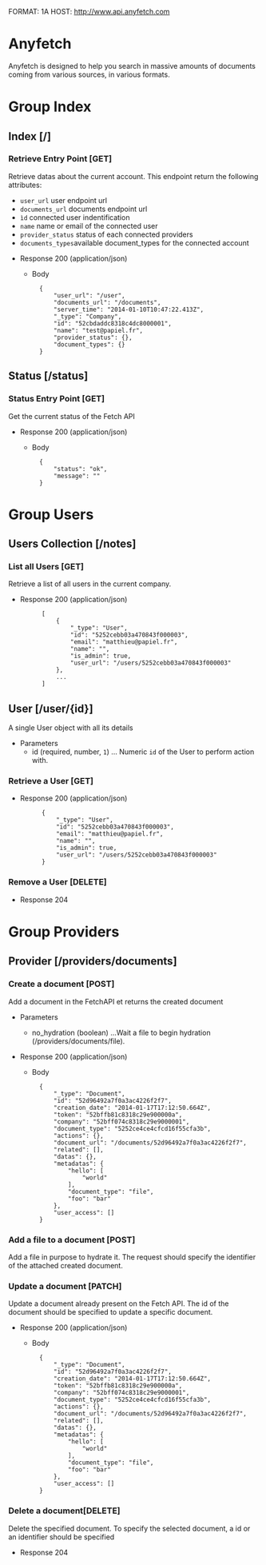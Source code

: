 FORMAT: 1A
HOST: http://www.api.anyfetch.com

# Anyfetch
Anyfetch is designed to help you search in  massive amounts of documents coming from various sources, in various formats.

# Group Index
## Index [/]
### Retrieve Entry Point [GET]
Retrieve datas about the current account. This endpoint return the following attributes:

- `user_url` user endpoint url
- `documents_url` documents endpoint url
- `ìd` connected user indentification
- `name` name or email of the connected user
- `provider_status` status of each connected providers
- `documents_types`available document_types for the connected account

+ Response 200 (application/json)
    + Body

            {
                "user_url": "/user",
                "documents_url": "/documents",
                "server_time": "2014-01-10T10:47:22.413Z",
                "_type": "Company",
                "id": "52cbdaddc8318c4dc8000001",
                "name": "test@papiel.fr",
                "provider_status": {},
                "document_types": {}
            }

## Status [/status]
### Status Entry Point [GET]
Get the current status of the Fetch API

+ Response 200 (application/json)
    + Body

            {
                "status": "ok",
                "message": ""
            }

# Group Users
## Users Collection [/notes]
### List all Users [GET]
Retrieve a list of all users in the current company.

+ Response 200 (application/json)

            [
                {
                    "_type": "User",
                    "id": "5252cebb03a470843f000003",
                    "email": "matthieu@papiel.fr",
                    "name": "",
                    "is_admin": true,
                    "user_url": "/users/5252cebb03a470843f000003"
                },
                ...
            ]

## User [/user/{id}]
A single User object with all its details

+ Parameters
    + id (required, number, `1`) ... Numeric `id` of the User to perform action with.

### Retrieve a User [GET]
+ Response 200 (application/json)

            {
                "_type": "User",
                "id": "5252cebb03a470843f000003",
                "email": "matthieu@papiel.fr",
                "name": "",
                "is_admin": true,
                "user_url": "/users/5252cebb03a470843f000003"
            }

### Remove a User [DELETE]
+ Response 204

# Group Providers
## Provider [/providers/documents]
### Create a document [POST]
Add a document in the FetchAPI et returns the created document

+ Parameters
    + no_hydration (boolean) ...Wait a file to begin hydration (/providers/documents/file).

+ Response 200 (application/json)
    + Body

            {
                "_type": "Document",
                "id": "52d96492a7f0a3ac4226f2f7",
                "creation_date": "2014-01-17T17:12:50.664Z",
                "token": "52bffb81c8318c29e900000a",
                "company": "52bff074c8318c29e9000001",
                "document_type": "5252ce4ce4cfcd16f55cfa3b",
                "actions": {},
                "document_url": "/documents/52d96492a7f0a3ac4226f2f7",
                "related": [],
                "datas": {},
                "metadatas": {
                    "hello": [
                        "world"
                    ],
                    "document_type": "file",
                    "foo": "bar"
                },
                "user_access": []
            }

### Add a file to a document [POST]
Add a file in purpose to hydrate it. The request should specify the identifier of the attached created document.



### Update a document [PATCH]
Update a document already present on the Fetch API. The id of the document should be specified to update a specific document.

+ Response 200 (application/json)
    + Body

            {
                "_type": "Document",
                "id": "52d96492a7f0a3ac4226f2f7",
                "creation_date": "2014-01-17T17:12:50.664Z",
                "token": "52bffb81c8318c29e900000a",
                "company": "52bff074c8318c29e9000001",
                "document_type": "5252ce4ce4cfcd16f55cfa3b",
                "actions": {},
                "document_url": "/documents/52d96492a7f0a3ac4226f2f7",
                "related": [],
                "datas": {},
                "metadatas": {
                    "hello": [
                        "world"
                    ],
                    "document_type": "file",
                    "foo": "bar"
                },
                "user_access": []
            }

### Delete a document[DELETE]
Delete the specified document. To specify the selected document, a id or an identifier should be specified

+ Response 204